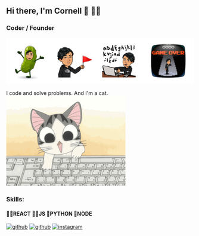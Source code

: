 ## Hi there, I'm Cornell 👋 👨‍💻
### Coder / Founder 
![Coder / Founder ](https://github.com/Wali-dev/Wali-dev/blob/main/cover.png)

I code and solve problems. And I'm a cat.
![til](https://github.com/Wali-dev/Wali-dev/blob/main/Chi-typing-on-a-computer-chis-sweet-home-chis-new-address-37597964-320-240.gif)

### Skills: 
 #### 🐱‍🐉REACT 🐱‍🏍JS 🌹PYTHON 🤳NODE





[<img src='https://cdn.jsdelivr.net/npm/simple-icons@3.0.1/icons/github.svg' alt='github' height='40'>](https://github.com/Wali-dev)  [<img src='https://cdn.jsdelivr.net/npm/simple-icons@3.0.1/icons/github.svg' alt='github' height='40'>](Wali-dev)  [<img src='https://cdn.jsdelivr.net/npm/simple-icons@3.0.1/icons/instagram.svg' alt='instagram' height='40'>](Cornneell)  



